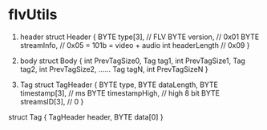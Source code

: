 # flvUtils

1. header
struct Header {
   BYTE type[3], // FLV
   BYTE version, // 0x01
   BYTE streamInfo, // 0x05 = 101b = video + audio
   int headerLength // 0x09
}

2. body
struct Body {
   int PrevTagSize0,
   Tag tag1,
   int PrevTagSize1,
   Tag tag2,
   int PrevTagSize2,
   ......
   Tag tagN,
   int PrevTagSizeN
}

3. Tag
struct TagHeader {
   BYTE type,
   BYTE dataLength,
   BYTE timestamp[3], // ms
   BYTE timestampHigh, // high 8 bit
   BYTE streamsID[3], // 0
}

struct Tag {
   TagHeader header,
   BYTE data[0]
}